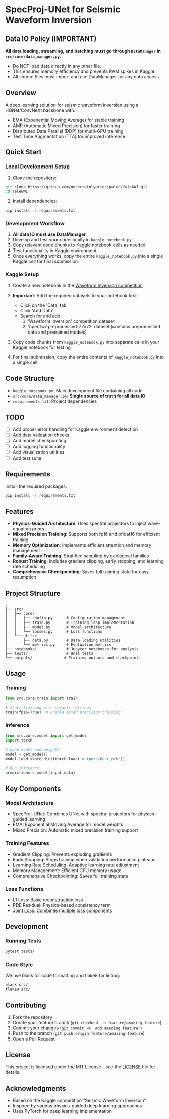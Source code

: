 # SpecProj-UNet for Seismic Waveform Inversion

## Data IO Policy (IMPORTANT)
**All data loading, streaming, and batching must go through `DataManager` in `src/core/data_manager.py`.**
- Do NOT load data directly in any other file.
- This ensures memory efficiency and prevents RAM spikes in Kaggle.
- All source files must import and use DataManager for any data access.

## Overview
A deep learning solution for seismic waveform inversion using a HGNet/ConvNeXt backbone with:
- EMA (Exponential Moving Average) for stable training
- AMP (Automatic Mixed Precision) for faster training
- Distributed Data Parallel (DDP) for multi-GPU training
- Test Time Augmentation (TTA) for improved inference

## Quick Start

### Local Development Setup
1. Clone the repository:
```bash
git clone https://github.com/uncertainlyprincipaled/YaleGWI.git
cd YaleGWI
```

2. Install dependencies:
```bash
pip install -r requirements.txt
```

### Development Workflow
1. **All data IO must use DataManager.**
2. Develop and test your code locally in `kaggle_notebook.py`
3. Copy relevant code chunks to Kaggle notebook cells as needed
4. Test functionality in Kaggle environment
5. Once everything works, copy the entire `kaggle_notebook.py` into a single Kaggle cell for final submission

### Kaggle Setup
1. Create a new notebook in the [Waveform Inversion competition](https://www.kaggle.com/competitions/waveform-inversion)

2. **Important**: Add the required datasets to your notebook first:
   - Click on the 'Data' tab
   - Click 'Add Data'
   - Search for and add:
     1. 'Waveform Inversion' competition dataset
     2. 'openfwi-preprocessed-72x72' dataset (contains preprocessed data and pretrained models)

3. Copy code chunks from `kaggle_notebook.py` into separate cells in your Kaggle notebook for testing

4. For final submission, copy the entire contents of `kaggle_notebook.py` into a single cell

## Code Structure
- `kaggle_notebook.py`: Main development file containing all code
- `src/core/data_manager.py`: **Single source of truth for all data IO**
- `requirements.txt`: Project dependencies

## TODO
- [ ] Add proper error handling for Kaggle environment detection
- [ ] Add data validation checks
- [ ] Add model checkpointing
- [ ] Add logging functionality
- [ ] Add visualization utilities
- [ ] Add test suite

## Requirements
Install the required packages:
```bash
pip install -r requirements.txt
```

## Features

- **Physics-Guided Architecture**: Uses spectral projectors to inject wave-equation priors
- **Mixed Precision Training**: Supports both fp16 and bfloat16 for efficient training
- **Memory Optimization**: Implements efficient attention and memory management
- **Family-Aware Training**: Stratified sampling by geological families
- **Robust Training**: Includes gradient clipping, early stopping, and learning rate scheduling
- **Comprehensive Checkpointing**: Saves full training state for easy resumption

## Project Structure

```
.
├── src/
│   ├── core/
│   │   ├── config.py      # Configuration management
│   │   ├── train.py       # Training loop implementation
│   │   ├── model.py       # Model architecture
│   │   └── losses.py      # Loss functions
│   └── utils/
│       ├── data.py        # Data loading utilities
│       └── metrics.py     # Evaluation metrics
├── notebooks/             # Jupyter notebooks for analysis
├── tests/                 # Unit tests
└── outputs/              # Training outputs and checkpoints
```

## Usage

### Training

```python
from src.core.train import train

# Start training with default settings
train(fp16=True)  # Enable mixed precision training
```

### Inference

```python
from src.core.model import get_model
import torch

# Load model and weights
model = get_model()
model.load_state_dict(torch.load('outputs/best.pth'))

# Run inference
predictions = model(input_data)
```

## Key Components

### Model Architecture
- SpecProj-UNet: Combines UNet with spectral projectors for physics-guided learning
- EMA: Exponential Moving Average for model weights
- Mixed Precision: Automatic mixed precision training support

### Training Features
- Gradient Clipping: Prevents exploding gradients
- Early Stopping: Stops training when validation performance plateaus
- Learning Rate Scheduling: Adaptive learning rate adjustment
- Memory Management: Efficient GPU memory usage
- Comprehensive Checkpointing: Saves full training state

### Loss Functions
- L1 Loss: Basic reconstruction loss
- PDE Residual: Physics-based consistency term
- Joint Loss: Combines multiple loss components

## Development

### Running Tests
```bash
pytest tests/
```

### Code Style
We use black for code formatting and flake8 for linting:
```bash
black src/
flake8 src/
```

## Contributing

1. Fork the repository
2. Create your feature branch (`git checkout -b feature/amazing-feature`)
3. Commit your changes (`git commit -m 'Add amazing feature'`)
4. Push to the branch (`git push origin feature/amazing-feature`)
5. Open a Pull Request

## License

This project is licensed under the MIT License - see the [LICENSE](LICENSE) file for details.

## Acknowledgments

- Based on the Kaggle competition "Seismic Waveform Inversion"
- Inspired by various physics-guided deep learning approaches
- Uses PyTorch for deep learning implementation


